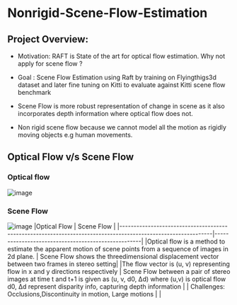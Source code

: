 # Nonrigid-Scene-Flow-Estimation

## Project Overview:
- Motivation: RAFT is State of the art for optical flow estimation. Why not
apply for scene flow ?

- Goal : Scene Flow Estimation using Raft by training on Flyingthigs3d dataset
and later fine tuning on Kitti to evaluate against Kitti scene flow benchmark

- Scene Flow is more robust representation of change in scene as it also
incorporates depth information where optical flow does not.

- Non rigid scene flow because we cannot model all the motion as rigidly
moving objects e.g human movements.

## Optical Flow v/s Scene Flow 
### Optical flow 
![image](https://user-images.githubusercontent.com/17523822/214089551-13898183-bc25-4247-80c8-1466d75396b9.png)
### Scene Flow 
![image](https://user-images.githubusercontent.com/17523822/214090702-c0d47948-efed-4b87-8792-df8a9ec0ed9e.png) 
|Optical Flow | Scene Flow |
|--------------------------------------------------------------------------------------------------------------|----------------------------------------------------|
|Optical flow is a method to estimate the apparent motion of scene points from a sequence of images in 2d plane. | Scene Flow shows the threedimensional displacement vector between two frames in stereo setting|
|The flow vector is (u, v) representing flow in x and y directions respectively | Scene Flow between a pair of stereo images at time t and t+1 is given as (u, v, d0, Δd) where (u,v) is optical flow d0, Δd represent disparity info, capturing depth information |
| Challenges: Occlusions,Discontinuity in motion, Large motions | | 
